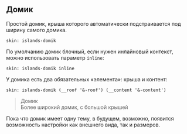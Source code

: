 ---
---

## Домик

Простой домик, крыша которого автоматически подстраивается под ширину самого домика.

    skin: islands-domik

По умолчанию домик блочный, если нужен инлайновый контекст, можно использовать параметр `inline`:

    skin: islands-domik inline

У домика есть два обязательных «элемента»: крыша и контент:

    skin: islands-domik (__roof '&-roof') (__content '&-content')

> <div class="domik">
>     <div class="domik-roof"></div>
>     <div class="domik-content">
>         Домик
>     </div>
> </div>
>
> <div class="domik">
>     <div class="domik-roof"></div>
>     <div class="domik-content">
>         Более широкий домик, с большой крышей
>     </div>
> </div>
>
> <div class="example:domik"></div>

Пока что домик имеет одну тему, в будущем, возможно, появится возможность настройки как внешнего вида, так и размеров.
